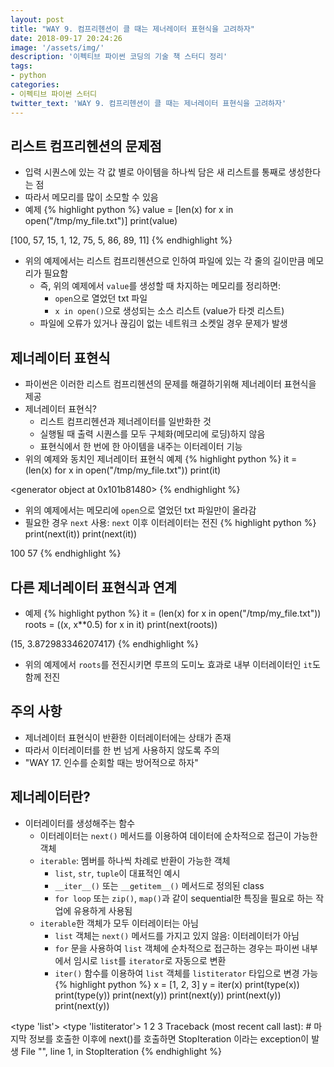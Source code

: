 ```yaml
---
layout: post
title: "WAY 9. 컴프리헨션이 클 때는 제너레이터 표현식을 고려하자"
date: 2018-09-17 20:24:26
image: '/assets/img/'
description: '이펙티브 파이썬 코딩의 기술 책 스터디 정리'
tags:
- python
categories:
- 이펙티브 파이썬 스터디
twitter_text: 'WAY 9. 컴프리헨션이 클 때는 제너레이터 표현식을 고려하자'
---
```


## 리스트 컴프리헨션의 문제점
- 입력 시퀀스에 있는 각 값 별로 아이템을 하나씩 담은 새 리스트를 통째로 생성한다는 점
- 따라서 메모리를 많이 소모할 수 있음
- 예제
{% highlight python %}
value = [len(x) for x in open("/tmp/my_file.txt")]
print(value)

>>>
[100, 57, 15, 1, 12, 75, 5, 86, 89, 11]
{% endhighlight %}
- 위의 예제에서는 리스트 컴프리헨션으로 인하여 파일에 있는 각 줄의 길이만큼 메모리가 필요함
  - 즉, 위의 예제에서 `value`를 생성할 때 차지하는 메모리를 정리하면:
    - `open`으로 열었던 txt 파일
    - `x in open()`으로 생성되는 소스 리스트 (value가 타겟 리스트)
  - 파일에 오류가 있거나 끊김이 없는 네트워크 소켓일 경우 문제가 발생

## 제너레이터 표현식
- 파이썬은 이러한 리스트 컴프리헨션의 문제를 해결하기위해 제너레이터 표현식을 제공
- 제너레이터 표현식?
  - 리스트 컴프리헨션과 제너레이터를 일반화한 것
  - 실행될 때 출력 시퀀스를 모두 구체화(메모리에 로딩)하지 않음
  - 표현식에서 한 번에 한 아이템을 내주는 이터레이터 기능
- 위의 예제와 동치인 제너레이터 표현식 예제
{% highlight python %}
it = (len(x) for x in open("/tmp/my_file.txt"))
print(it)

>>>
<generator object <genexpr> at 0x101b81480>
{% endhighlight %}
- 위의 예제에서는 메모리에 `open`으로 열었던 txt 파일만이 올라감
- 필요한 경우 `next` 사용: `next` 이후 이터레이터는 전진
{% highlight python %}
print(next(it))
print(next(it))
  
>>>
100
57
{% endhighlight %}

## 다른 제너레이터 표현식과 연계
- 예제
{% highlight python %}
it = (len(x) for x in open("/tmp/my_file.txt"))
roots = ((x, x**0.5) for x in it)
print(next(roots))

>>>
(15, 3.872983346207417)
{% endhighlight %}
- 위의 예제에서 `roots`를 전진시키면 루프의 도미노 효과로 내부 이터레이터인 `it`도 함께 전진

## 주의 사항
- 제너레이터 표현식이 반환한 이터레이터에는 상태가 존재
- 따라서 이터레이터를 한 번 넘게 사용하지 않도록 주의
- "WAY 17. 인수를 순회할 때는 방어적으로 하자" 

## 제너레이터란?
- 이터레이터를 생성해주는 함수
  - 이터레이터는 `next()` 메서드를 이용하여 데이터에 순차적으로 접근이 가능한 객체
  - `iterable`: 멤버를 하나씩 차례로 반환이 가능한 객체
    - `list`, `str`, `tuple`이 대표적인 예시
    - `__iter__()` 또는 `__getitem__()` 메서드로 정의된 class
    - `for loop` 또는 `zip()`, `map()`과 같이 sequential한 특징을 필요로 하는 작업에 유용하게 사용됨
  - `iterable`한 객체가 모두 이터레이터는 아님
    - `list` 객체는 `next()` 메서드를 가지고 있지 않음: 이터레이터가 아님
    - `for` 문을 사용하여 `list` 객체에 순차적으로 접근하는 경우는 파이썬 내부에서 임시로 `list`를 `iterator`로 자동으로 변환
    - `iter()` 함수를 이용하여 `list` 객체를 `listiterator` 타입으로 변경 가능
{% highlight python %}
x = [1, 2, 3]
y = iter(x)
print(type(x))
print(type(y))
print(next(y))
print(next(y))
print(next(y))
print(next(y))

>>>
<type 'list'>
<type 'listiterator'>
1
2
3
Traceback (most recent call last):      # 마지막 정보를 호출한 이후에 next()를 호출하면 StopIteration 이라는 exception이 발생
  File "<stdin>", line 1, in <module>
StopIteration
{% endhighlight %}
